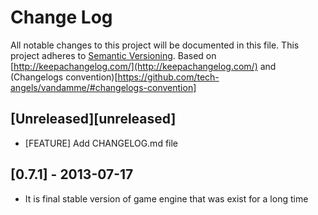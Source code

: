 # Change Log
All notable changes to this project will be documented in this file.
This project adheres to [Semantic Versioning](http://semver.org/).
Based on [http://keepachangelog.com/](http://keepachangelog.com/) 
and (Changelogs convention)[https://github.com/tech-angels/vandamme/#changelogs-convention]

## [Unreleased][unreleased]
- [FEATURE] Add CHANGELOG.md file

## [0.7.1] - 2013-07-17
- It is final stable version of game engine that was exist for a long time
